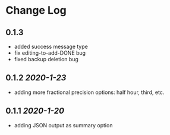 # Change Log

## 0.1.3
* added success message type
* fix editing-to-add-DONE bug
* fixed backup deletion bug
## 0.1.2 *2020-1-23*
* adding more fractional precision options: half hour, third, etc.
## 0.1.1 *2020-1-20*
* adding JSON output as summary option

